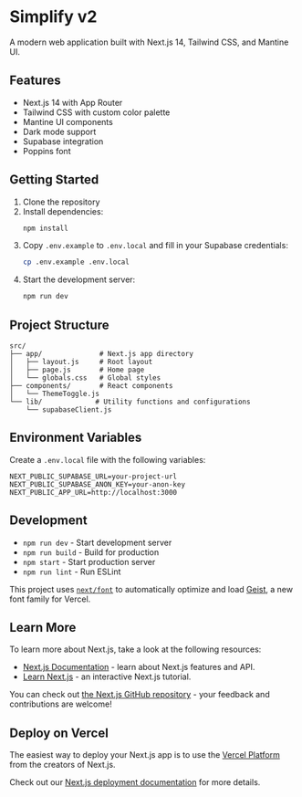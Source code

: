 # Simplify v2

A modern web application built with Next.js 14, Tailwind CSS, and Mantine UI.

## Features

- Next.js 14 with App Router
- Tailwind CSS with custom color palette
- Mantine UI components
- Dark mode support
- Supabase integration
- Poppins font

## Getting Started

1. Clone the repository
2. Install dependencies:
   ```bash
   npm install
   ```
3. Copy `.env.example` to `.env.local` and fill in your Supabase credentials:
   ```bash
   cp .env.example .env.local
   ```
4. Start the development server:
   ```bash
   npm run dev
   ```

## Project Structure

```
src/
├── app/              # Next.js app directory
│   ├── layout.js     # Root layout
│   ├── page.js       # Home page
│   └── globals.css   # Global styles
├── components/       # React components
│   └── ThemeToggle.js
└── lib/             # Utility functions and configurations
    └── supabaseClient.js
```

## Environment Variables

Create a `.env.local` file with the following variables:

```env
NEXT_PUBLIC_SUPABASE_URL=your-project-url
NEXT_PUBLIC_SUPABASE_ANON_KEY=your-anon-key
NEXT_PUBLIC_APP_URL=http://localhost:3000
```

## Development

- `npm run dev` - Start development server
- `npm run build` - Build for production
- `npm start` - Start production server
- `npm run lint` - Run ESLint

This project uses [`next/font`](https://nextjs.org/docs/app/building-your-application/optimizing/fonts) to automatically optimize and load [Geist](https://vercel.com/font), a new font family for Vercel.

## Learn More

To learn more about Next.js, take a look at the following resources:

- [Next.js Documentation](https://nextjs.org/docs) - learn about Next.js features and API.
- [Learn Next.js](https://nextjs.org/learn) - an interactive Next.js tutorial.

You can check out [the Next.js GitHub repository](https://github.com/vercel/next.js) - your feedback and contributions are welcome!

## Deploy on Vercel

The easiest way to deploy your Next.js app is to use the [Vercel Platform](https://vercel.com/new?utm_medium=default-template&filter=next.js&utm_source=create-next-app&utm_campaign=create-next-app-readme) from the creators of Next.js.

Check out our [Next.js deployment documentation](https://nextjs.org/docs/app/building-your-application/deploying) for more details.
